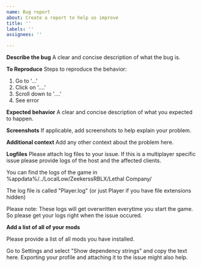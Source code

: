 ```yaml
---
name: Bug report
about: Create a report to help us improve
title: ''
labels: ''
assignees: ''

---
```


**Describe the bug**
A clear and concise description of what the bug is.

**To Reproduce**
Steps to reproduce the behavior:
1. Go to '...'
2. Click on '....'
3. Scroll down to '....'
4. See error

**Expected behavior**
A clear and concise description of what you expected to happen.

**Screenshots**
If applicable, add screenshots to help explain your problem.

**Additional context**
Add any other context about the problem here.

**Logfiles**
Please attach log files to your issue. If this is a multiplayer specific issue please provide logs of the host and the affected clients.

You can find the logs of the game in %appdata%/../LocalLow/ZeekerssRBLX/Lethal Company/

The log file is called "Player.log" (or just Player if you have file extensions hidden)

Please note: These logs will get overwritten everytime you start the game. So please get your logs right when the issue occured.

**Add a list of all of your mods**

Please provide a list of all mods you have installed. 

Go to Settings and select "Show dependency strings" and copy the text here.
Exporting your profile and attaching it to the issue might also help.
